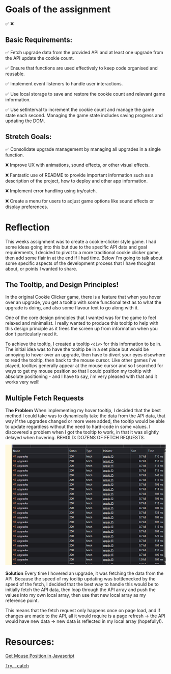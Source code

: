 # Goals of the assignment

✅ ❌

## Basic Requirements:

✅ Fetch upgrade data from the provided API and at least one upgrade from the API update the cookie count.

✅ Ensure that functions are used effectively to keep code organised and reusable.

✅ Implement event listeners to handle user interactions.

✅ Use local storage to save and restore the cookie count and relevant game information.

✅ Use setInterval to increment the cookie count and manage the game state each second.
Managing the game state includes saving progress and updating the DOM.

## Stretch Goals:

✅ Consolidate upgrade management by managing all upgrades in a single function.

❌ Improve UX with animations, sound effects, or other visual effects.

❌ Fantastic use of README to provide important information such as a description of the project, how to deploy and other app information.

❌ Implement error handling using try/catch.

❌ Create a menu for users to adjust game options like sound effects or display preferences.

# Reflection

This weeks assignment was to create a cookie-clicker style game. I had some ideas going into this but due to the specific API data and goal requirements, I decided to pivot to a more traditional cookie clicker game, then add some flair in at the end if I had time. Below I'm going to talk about some specific aspects of the development process that I have thoughts about, or points I wanted to share.

## The Tooltip, and Design Principles!

In the original Cookie Clicker game, there is a feature that when you hover over an upgrade, you get a tooltip with some functional text as to what the upgrade is doing, and also some flavour text to go along with it.

One of the core design principles that I wanted was for the game to feel relaxed and minimalist. I really wanted to produce this tooltip to help with this design principle as it frees the screen up from information when you don't particularly need it.

To achieve the tooltip, I created a tooltip `<div>` for this information to be in. The initial idea was to have the tooltip be in a set place but would be annoying to hover over an upgrade, then have to divert your eyes elsewhere to read the tooltip, then back to the mouse cursor. Like other games i've played, tooltips generally appear at the mouse cursor and so I searched for ways to get my mouse position so that I could position my tooltip with absolute positioning - and I have to say, i'm very pleased with that and it works very well!

## Multiple Fetch Requests

**The Problem**
When implementing my hover tooltip, I decided that the best method I could take was to dynamically take the data from the API data, that way if the upgrades changed or more were added, the tooltip would be able to update regardless without the need to hard-code in some values.
I discovered a problem when I got the tooltip to work, in that it was slightly delayed when hovering. BEHOLD: DOZENS OF FETCH REQUESTS.

![Fetch Requests](fetch-request-spam.png)

**Solution**
Every time I hovered an upgrade, it was fetching the data from the API. Because the speed of my tooltip updating was bottlenecked by the speed of the fetch, I decided that the best way to handle this would be to initially fetch the API data, then loop through the API array and push the values into my own local array, then use that new local array as my reference point.

This means that the fetch request only happens once on page load, and if changes are made to the API, all it would require is a page refresh -> the API would have new data -> new data is reflected in my local array (hopefully!).

# Resources:

[Get Mouse Position in Javascript](https://medium.com/@ryan_forrester_/how-to-get-mouse-position-in-javascript-37e4772a3f21)

[Try... catch](https://developer.mozilla.org/en-US/docs/Web/JavaScript/Reference/Statements/try...catch)
